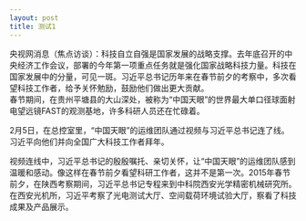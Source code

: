 ```yaml
---
layout: post
title: 测试1
---
```


央视网消息（焦点访谈）：科技自立自强是国家发展的战略支撑。去年底召开的中央经济工作会议，部署的今年第一项重点任务就是强化国家战略科技力量。科技在国家发展中的分量，可见一斑。习近平总书记历年来在春节前夕的考察中，多次看望科技工作者，给予关怀勉励，鼓励他们做出更大贡献。                     
春节期间，在贵州平塘县的大山深处，被称为“中国天眼”的世界最大单口径球面射电望远镜FAST的观测基地，许多科研人员还在忙碌着。                                   
                                                      
2月5日，在总控室里，“中国天眼”的运维团队通过视频与习近平总书记连了线。习近平向他们并向全国广大科技工作者拜年。                                   
                                                                            
视频连线中，习近平总书记的殷殷嘱托、亲切关怀，让“中国天眼”的运维团队感到温暖和感动。像这样在春节前夕看望科研工作者，这并不是第一次。2015年春节前夕，在陕西考察期间，习近平总书记专程来到中科院西安光学精密机械研究所。在西安光机所，习近平考察了光电测试大厅、空间载荷环境试验大厅，察看了科技成果及产品展示。                                                                      

